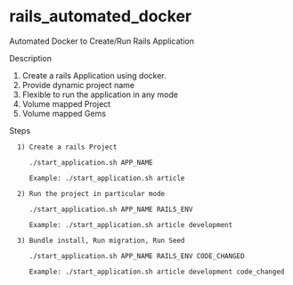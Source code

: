 # rails_automated_docker
Automated Docker to Create/Run Rails Application

Description

  1) Create a rails Application using docker.
  2) Provide dynamic project name
  3) Flexible to run the application in any mode 
  4) Volume mapped Project
  5) Volume mapped Gems

Steps
```
  1) Create a rails Project 
  
     ./start_application.sh APP_NAME

     Example: ./start_application.sh article

  2) Run the project in particular mode

     ./start_application.sh APP_NAME RAILS_ENV

     Example: ./start_application.sh article development

  3) Bundle install, Run migration, Run Seed

     ./start_application.sh APP_NAME RAILS_ENV CODE_CHANGED

     Example: ./start_application.sh article development code_changed
```
